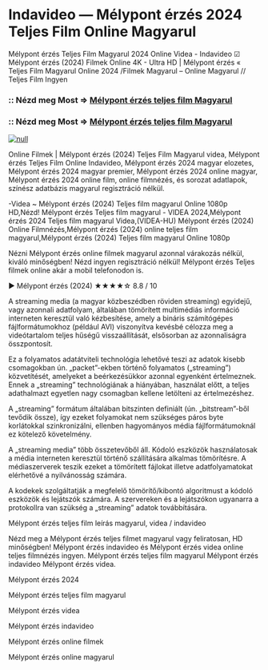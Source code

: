 # Indavideo — Mélypont érzés 2024 Teljes Film Online Magyarul

Mélypont érzés Teljes Film Magyarul 2024 Online Videa - Indavideo ☑ Mélypont érzés (2024) Filmek Online 4K - Ultra HD | Mélypont érzés « Teljes Film Magyarul Online 2024 /Filmek Magyarul – Online Magyarul // Teljes Film Ingyen

### :: Nézd meg Most => [Mélypont érzés teljes film Magyarul](https://t.co/gbeDkg2p80)

### :: Nézd meg Most => [Mélypont érzés teljes film Magyarul](https://t.co/gbeDkg2p80)

[![null](https://static.wixstatic.com/media/855a25_043b5abeb4ae4d35ac003198e7fe56ed~mv2.gif)](https://t.co/gbeDkg2p80)

Online Filmek | Mélypont érzés (2024) Teljes Film Magyarul videa, Mélypont érzés Teljes Film Online Indavideo, Mélypont érzés 2024 magyar elozetes, Mélypont érzés 2024 magyar premier, Mélypont érzés 2024 online magyar, Mélypont érzés 2024 online film, online filmnézés, és sorozat adatlapok, színész adatbázis magyarul regisztráció nélkül.

-Videa ~ Mélypont érzés (2024) Teljes film magyarul Online 1080p HD,Nézd! Mélypont érzés Teljes film magyarul - VIDEA 2024,Mélypont érzés 2024 Teljes film magyarul Videa,(VIDEA-HU) Mélypont érzés (2024) Online Filmnézés,Mélypont érzés (2024) online teljes film magyarul,Mélypont érzés (2024) Teljes film magyarul Online 1080p

Nézni Mélypont érzés online filmek magyarul azonnal várakozás nélkül, kiváló minőségben! Nézd ingyen regisztráció nélkül! Mélypont érzés Teljes filmek online akár a mobil telefonodon is.

▶️ Mélypont érzés (2024) ★★★★☆ 8.8 / 10

A streaming media (a magyar közbeszédben röviden streaming) egyidejű, vagy azonnali adatfolyam, általában tömörített multimédiás információ interneten keresztül való kézbesítése, amely a bináris számítógépes fájlformátumokhoz (például AVI) viszonyítva kevésbé célozza meg a videótartalom teljes hűségű visszaállítását, elsősorban az azonnaliságra összpontosít.

Ez a folyamatos adatátviteli technológia lehetővé teszi az adatok kisebb csomagokban ún. „packet”-ekben történő folyamatos („streaming”) közvetítését, amelyeket a beérkezésükkor azonnal egyenként értelmeznek. Ennek a „streaming” technológiának a hiányában, használat előtt, a teljes adathalmazt egyetlen nagy csomagban kellene letölteni az értelmezéshez.

A „streaming” formátum általában bitszinten definiált (ún. „bitstream”-ből tevődik össze), így ezeket folyamokat nem szükséges páros byte korlátokkal szinkronizálni, ellenben hagyományos média fájlformátumoknál ez kötelező követelmény.

A „streaming media” több összetevőből áll. Kódoló eszközök használatosak a média interneten keresztül történő szállítására alkalmas tömörítésre. A médiaszerverek teszik ezeket a tömörített fájlokat illetve adatfolyamatokat elérhetővé a nyilvánosság számára.

A kodekek szolgáltatják a megfelelő tömörítő/kibontó algoritmust a kódoló eszközök és lejátszók számára. A szervereken és a lejátszókon ugyanarra a protokollra van szükség a „streaming” adatok továbbítására.

Mélypont érzés teljes film leírás magyarul, videa / indavideo

Nézd meg a Mélypont érzés teljes filmet magyarul vagy feliratosan, HD minőségben! Mélypont érzés indavideo és Mélypont érzés videa online teljes filmnézés ingyen. Mélypont érzés teljes film magyarul Mélypont érzés indavideo Mélypont érzés videa.

Mélypont érzés 2024

Mélypont érzés teljes film magyarul

Mélypont érzés videa

Mélypont érzés indavideo

Mélypont érzés online filmek

Mélypont érzés online magyarul
